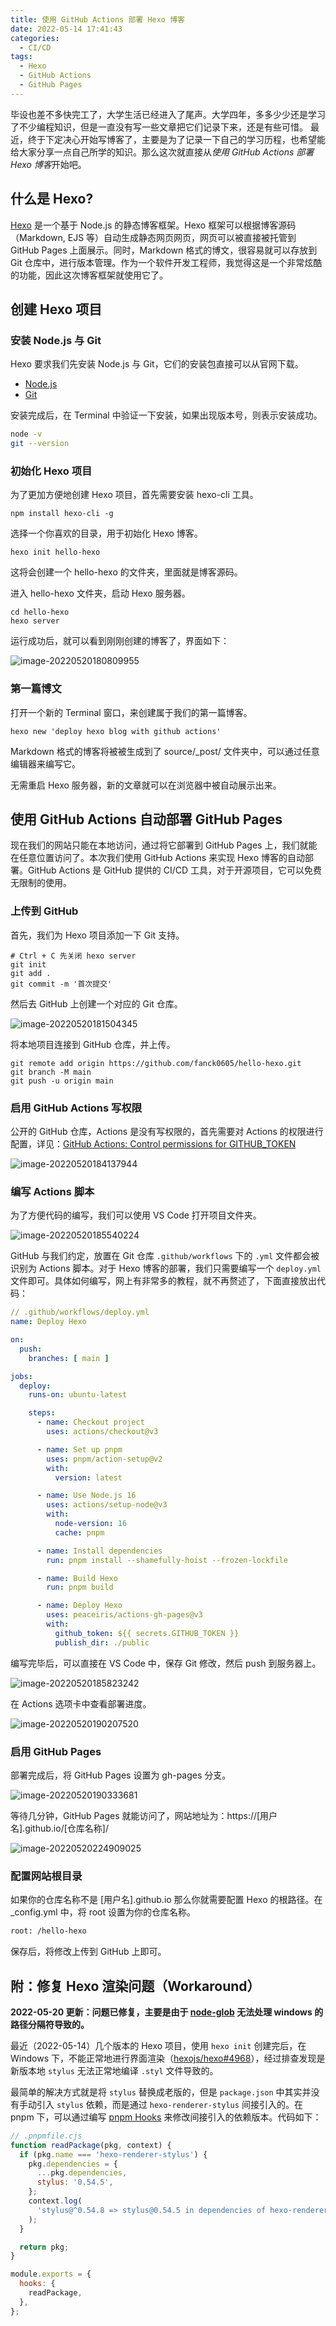 ```yaml
---
title: 使用 GitHub Actions 部署 Hexo 博客
date: 2022-05-14 17:41:43
categories:
  - CI/CD
tags:
  - Hexo
  - GitHub Actions
  - GitHub Pages
---
```


毕设也差不多快完工了，大学生活已经进入了尾声。大学四年，多多少少还是学习了不少编程知识，但是一直没有写一些文章把它们记录下来，还是有些可惜。 最近，终于下定决心开始写博客了，主要是为了记录一下自己的学习历程，也希望能给大家分享一点自己所学的知识。那么这次就直接从*使用 GitHub Actions 部署 Hexo 博客*开始吧。

## 什么是 Hexo?

[Hexo](https://github.com/hexojs/hexo) 是一个基于 Node.js 的静态博客框架。Hexo 框架可以根据博客源码（Markdown, EJS 等）自动生成静态网页网页，网页可以被直接被托管到 GitHub Pages 上面展示。同时，Markdown 格式的博文，很容易就可以存放到 Git 仓库中，进行版本管理。作为一个软件开发工程师，我觉得这是一个非常炫酷的功能，因此这次博客框架就使用它了。

## 创建 Hexo 项目

### 安装 Node.js 与 Git

Hexo 要求我们先安装 Node.js 与 Git，它们的安装包直接可以从官网下载。

- [Node.js](https://nodejs.org/zh-cn/)
- [Git](https://git-scm.com/)

安装完成后，在 Terminal 中验证一下安装，如果出现版本号，则表示安装成功。

```sh
node -v
git --version
```

### 初始化 Hexo 项目

为了更加方便地创建 Hexo 项目，首先需要安装 hexo-cli 工具。

```shell
npm install hexo-cli -g
```

选择一个你喜欢的目录，用于初始化 Hexo 博客。

```shell
hexo init hello-hexo
```

这将会创建一个 hello-hexo 的文件夹，里面就是博客源码。

进入 hello-hexo 文件夹，启动 Hexo 服务器。

```
cd hello-hexo
hexo server
```

运行成功后，就可以看到刚刚创建的博客了，界面如下：

![image-20220520180809955](deploy-hexo-blog-with-github-actions/preview-hexo-blog.png)

### 第一篇博文

打开一个新的 Terminal 窗口，来创建属于我们的第一篇博客。

```
hexo new 'deploy hexo blog with github actions'
```

Markdown 格式的博客将被被生成到了 source/_post/ 文件夹中，可以通过任意编辑器来编写它。

无需重启 Hexo 服务器，新的文章就可以在浏览器中被自动展示出来。

## 使用 GitHub Actions 自动部署 GitHub Pages

现在我们的网站只能在本地访问，通过将它部署到 GitHub Pages 上，我们就能在任意位置访问了。本次我们使用 GitHub Actions  来实现 Hexo 博客的自动部署。GitHub Actions 是 GitHub 提供的 CI/CD 工具，对于开源项目，它可以免费无限制的使用。

### 上传到 GitHub

首先，我们为 Hexo 项目添加一下 Git 支持。

```
# Ctrl + C 先关闭 hexo server
git init
git add .
git commit -m '首次提交'
```

然后去 GitHub 上创建一个对应的 Git 仓库。

![image-20220520181504345](deploy-hexo-blog-with-github-actions/create-github-repository.png)

将本地项目连接到 GitHub 仓库，并上传。

```
git remote add origin https://github.com/fanck0605/hello-hexo.git
git branch -M main
git push -u origin main
```

### 启用 GitHub Actions 写权限

公开的 GitHub 仓库，Actions 是没有写权限的，首先需要对 Actions 的权限进行配置，详见：[GitHub Actions: Control permissions for GITHUB_TOKEN](https://github.blog/changelog/2021-04-20-github-actions-control-permissions-for-github_token/)

![image-20220520184137944](deploy-hexo-blog-with-github-actions/image-20220520184137944.png)

### 编写 Actions 脚本

为了方便代码的编写，我们可以使用 VS Code 打开项目文件夹。

![image-20220520185540224](deploy-hexo-blog-with-github-actions/open-hexo-project-with-vscode.png)

GitHub 与我们约定，放置在 Git 仓库 `.github/workflows` 下的 `.yml` 文件都会被识别为 Actions 脚本。对于 Hexo 博客的部署，我们只需要编写一个 `deploy.yml` 文件即可。具体如何编写，网上有非常多的教程，就不再赘述了，下面直接放出代码：

```yaml
// .github/workflows/deploy.yml
name: Deploy Hexo

on:
  push:
    branches: [ main ]

jobs:
  deploy:
    runs-on: ubuntu-latest

    steps:
      - name: Checkout project
        uses: actions/checkout@v3

      - name: Set up pnpm
        uses: pnpm/action-setup@v2
        with:
          version: latest

      - name: Use Node.js 16
        uses: actions/setup-node@v3
        with:
          node-version: 16
          cache: pnpm

      - name: Install dependencies
        run: pnpm install --shamefully-hoist --frozen-lockfile

      - name: Build Hexo
        run: pnpm build

      - name: Deploy Hexo
        uses: peaceiris/actions-gh-pages@v3
        with:
          github_token: ${{ secrets.GITHUB_TOKEN }}
          publish_dir: ./public
```

编写完毕后，可以直接在 VS Code 中，保存 Git 修改，然后 push 到服务器上。

![image-20220520185823242](deploy-hexo-blog-with-github-actions/git-operations-with-vscode.png)

在 Actions 选项卡中查看部署进度。

![image-20220520190207520](deploy-hexo-blog-with-github-actions/github-actions-status.png)

### 启用 GitHub Pages

部署完成后，将 GitHub Pages 设置为 gh-pages 分支。

![image-20220520190333681](deploy-hexo-blog-with-github-actions/configure-github-pages.png)

等待几分钟，GitHub Pages 就能访问了，网站地址为：https://[用户名].github.io/[仓库名称]/

![image-20220520224909025](deploy-hexo-blog-with-github-actions/hexo-blog-in-github-pages.png)

### 配置网站根目录

如果你的仓库名称不是 [用户名].github.io 那么你就需要配置 Hexo 的根路径。在 _config.yml 中，将 root 设置为你的仓库名称。

```diff
root: /hello-hexo
```

保存后，将修改上传到 GitHub 上即可。

## 附：修复 Hexo 渲染问题（Workaround）

**2022-05-20 更新：问题已修复，主要是由于 [node-glob](https://github.com/isaacs/node-glob) 无法处理 windows 的路径分隔符导致的。**

最近（2022-05-14）几个版本的 Hexo 项目，使用 `hexo init` 创建完后，在 Windows 下，不能正常地进行界面渲染（[hexojs/hexo#4968](https://github.com/hexojs/hexo/issues/4968)），经过排查发现是新版本地 `stylus` 无法正常地编译 `.styl` 文件导致的。

最简单的解决方式就是将 `stylus` 替换成老版的，但是 `package.json` 中其实并没有手动引入 `stylus` 依赖，而是通过 `hexo-renderer-stylus` 间接引入的。在 pnpm 下，可以通过编写 [pnpm Hooks](https://www.pnpm.cn/pnpmfile) 来修改间接引入的依赖版本。代码如下：

```javascript
// .pnpmfile.cjs
function readPackage(pkg, context) {
  if (pkg.name === 'hexo-renderer-stylus') {
    pkg.dependencies = {
      ...pkg.dependencies,
      stylus: '0.54.5',
    };
    context.log(
      'stylus@^0.54.8 => stylus@0.54.5 in dependencies of hexo-renderer-stylus@v2.0.0'
    );
  }

  return pkg;
}

module.exports = {
  hooks: {
    readPackage,
  },
};
```
